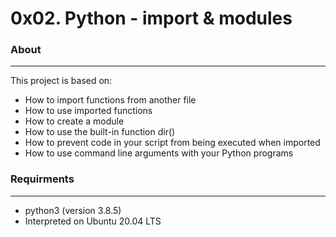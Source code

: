 # 0x02. Python - import & modules
### About
***
This project is based on:
* How to import functions from another file
* How to use imported functions
* How to create a module
* How to use the built-in function dir()
* How to prevent code in your script from being executed when imported
* How to use command line arguments with your Python programs
### Requirments
***
* python3 (version 3.8.5)
* Interpreted on Ubuntu 20.04 LTS
